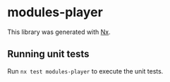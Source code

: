 # modules-player

This library was generated with [Nx](https://nx.dev).

## Running unit tests

Run `nx test modules-player` to execute the unit tests.
